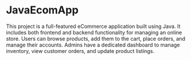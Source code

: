 # JavaEcomApp
This project is a full-featured eCommerce application built using Java. It includes both frontend and backend functionality for managing an online store. Users can browse products, add them to the cart, place orders, and manage their accounts. Admins have a dedicated dashboard to manage inventory, view customer orders, and update product listings.
